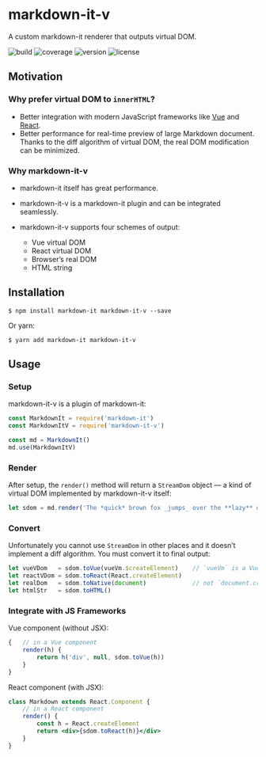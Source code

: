 # markdown⁠-⁠it⁠-⁠v
A custom markdown⁠-⁠it renderer that outputs virtual DOM.

![build](https://img.shields.io/travis/TitanSnow/markdown-it-v.svg?style=for-the-badge)
![coverage](https://img.shields.io/codecov/c/github/TitanSnow/markdown-it-v.svg?style=for-the-badge)
![version](https://img.shields.io/npm/v/markdown-it-v.svg?style=for-the-badge)
![license](https://img.shields.io/npm/l/markdown-it-v.svg?style=for-the-badge)

## Motivation

### Why prefer virtual DOM to `innerHTML`?
- Better integration with modern JavaScript frameworks like [Vue](https://vuejs.org) and [React](https://reactjs.org).
- Better performance for real-time preview of large Markdown document. Thanks to the diff algorithm of virtual DOM, the real DOM modification can be minimized.

### Why markdown⁠-⁠it⁠-⁠v
- markdown⁠-⁠it itself has great performance.
- markdown⁠-⁠it⁠-⁠v is a markdown⁠-⁠it plugin and can be integrated seamlessly.
- markdown⁠-⁠it⁠-⁠v supports four schemes of output:

  - Vue virtual DOM
  - React virtual DOM
  - Browser’s real DOM
  - HTML string

## Installation
```console
$ npm install markdown-it markdown-it-v --save
```
Or yarn:
```console
$ yarn add markdown-it markdown-it-v
```

## Usage

### Setup
markdown⁠-⁠it⁠-⁠v is a plugin of markdown⁠-⁠it:
```javascript
const MarkdownIt = require('markdown-it')
const MarkdownItV = require('markdown-it-v')

const md = MarkdownIt()
md.use(MarkdownItV)
```

### Render
After setup, the `render()` method will return a `StreamDom` object — a kind of virtual DOM implemented by markdown⁠-⁠it⁠-⁠v itself:
```javascript
let sdom = md.render('The *quick* brown fox _jumps_ over the **lazy** dog.')
```

### Convert
Unfortunately you cannot use `StreamDom` in other places and it doesn’t implement a diff algorithm. You must convert it to final output:
```javascript
let vueVDom   = sdom.toVue(vueVm.$createElement)    // `vueVm` is a Vue instance
let reactVDom = sdom.toReact(React.createElement)
let realDom   = sdom.toNative(document)             // not `document.createElement`!
let htmlStr   = sdom.toHTML()
```

### Integrate with JS Frameworks
Vue component (without JSX):
```javascript
{   // in a Vue component
    render(h) {
        return h('div', null, sdom.toVue(h))
    }
}
```

React component (with JSX):
```jsx
class Markdown extends React.Component {
    // in a React component
    render() {
        const h = React.createElement
        return <div>{sdom.toReact(h)}</div>
    }
}
```
